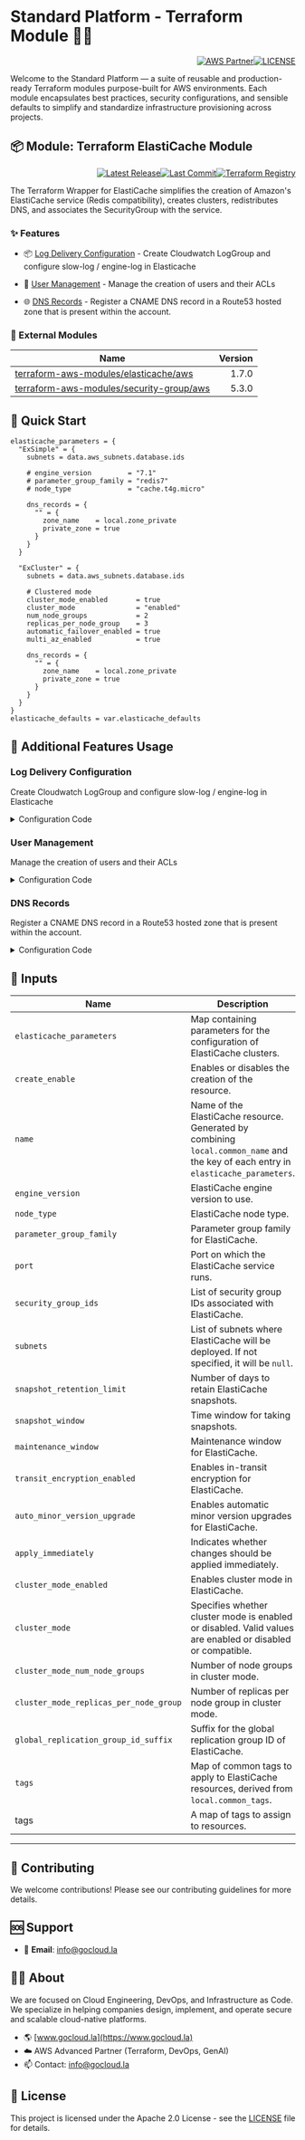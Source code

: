 # Standard Platform - Terraform Module 🚀🚀
<p align="right"><a href="https://partners.amazonaws.com/partners/0018a00001hHve4AAC/GoCloud"><img src="https://img.shields.io/badge/AWS%20Partner-Advanced-orange?style=for-the-badge&logo=amazonaws&logoColor=white" alt="AWS Partner"/></a><a href="LICENSE"><img src="https://img.shields.io/badge/License-Apache%202.0-green?style=for-the-badge&logo=apache&logoColor=white" alt="LICENSE"/></a></p>

Welcome to the Standard Platform — a suite of reusable and production-ready Terraform modules purpose-built for AWS environments.
Each module encapsulates best practices, security configurations, and sensible defaults to simplify and standardize infrastructure provisioning across projects.

## 📦 Module: Terraform ElastiCache Module
<p align="right"><a href="https://github.com/gocloudLa/terraform-aws-wrapper-elasticache/releases/latest"><img src="https://img.shields.io/github/v/release/gocloudLa/terraform-aws-wrapper-elasticache.svg?style=for-the-badge" alt="Latest Release"/></a><a href=""><img src="https://img.shields.io/github/last-commit/gocloudLa/terraform-aws-wrapper-elasticache.svg?style=for-the-badge" alt="Last Commit"/></a><a href="https://registry.terraform.io/modules/gocloudLa/wrapper-elasticache/aws"><img src="https://img.shields.io/badge/Terraform-Registry-7B42BC?style=for-the-badge&logo=terraform&logoColor=white" alt="Terraform Registry"/></a></p>
The Terraform Wrapper for ElastiCache simplifies the creation of Amazon's ElastiCache service (Redis compatibility), creates clusters, redistributes DNS, and associates the SecurityGroup with the service.

### ✨ Features

- 📦 [Log Delivery Configuration](#log-delivery-configuration) - Create Cloudwatch LogGroup and configure slow-log / engine-log in Elasticache

- 👥 [User Management](#user-management) - Manage the creation of users and their ACLs

- 🌐 [DNS Records](#dns-records) - Register a CNAME DNS record in a Route53 hosted zone that is present within the account.



### 🔗 External Modules
| Name | Version |
|------|------:|
| <a href="https://github.com/terraform-aws-modules/terraform-aws-elasticache" target="_blank">terraform-aws-modules/elasticache/aws</a> | 1.7.0 |
| <a href="https://github.com/terraform-aws-modules/terraform-aws-security-group" target="_blank">terraform-aws-modules/security-group/aws</a> | 5.3.0 |



## 🚀 Quick Start
```hcl
elasticache_parameters = {
  "ExSimple" = {
    subnets = data.aws_subnets.database.ids

    # engine_version         = "7.1"
    # parameter_group_family = "redis7"
    # node_type              = "cache.t4g.micro"

    dns_records = {
      "" = {
        zone_name    = local.zone_private
        private_zone = true
      }
    }
  }

  "ExCluster" = {
    subnets = data.aws_subnets.database.ids

    # Clustered mode
    cluster_mode_enabled       = true
    cluster_mode               = "enabled"
    num_node_groups            = 2
    replicas_per_node_group    = 3
    automatic_failover_enabled = true
    multi_az_enabled           = true

    dns_records = {
      "" = {
        zone_name    = local.zone_private
        private_zone = true
      }
    }
  }
}
elasticache_defaults = var.elasticache_defaults
```


## 🔧 Additional Features Usage

### Log Delivery Configuration
Create Cloudwatch LogGroup and configure slow-log / engine-log in Elasticache


<details><summary>Configuration Code</summary>

```hcl
log_delivery_configuration = {
  engine-log = {
    # cloudwatch_log_group_name = "" # Default: {common_name}-{each.key} / dmc-prd-example-00
    destination_type = "cloudwatch-logs"
    log_format       = "json"
    # cloudwatch_log_group_retention_in_days = 30 # Default: 14
  }
  slow-log = {
    # Conflicts if not defined and both log-groups are enabled
    # https://github.com/terraform-aws-modules/terraform-aws-elasticache/issues/16
    cloudwatch_log_group_name = "dmc-prd-example-00-slow" # Default: {common_name}-{each.key} / dmc-prd-example-00
    destination_type          = "cloudwatch-logs"
    log_format                = "json" 
  }
}
```


</details>


### User Management
Manage the creation of users and their ACLs


<details><summary>Configuration Code</summary>

```hcl
user_group = {
  # create_default_user = true
  default_user = {
    # CONNECTION MODE: redis-cli -h ${HOST} -p 6379 --tls --pass password_default_user_1234567890
    # IMPORTANT!! Users are at account level, therefore names must be UNIQUE!!
    user_id   = "dmc-prd-example-exusers-default"
    passwords = ["password_default_user_1234567890"]
    # access_string = "" # Default: "on ~* +@all" (administrator)
  }
  users = {
    "dmc-prd-example-exusers-administrator" = {
      # CONNECTION MODE: redis-cli -h ${HOST} -p 6379 --tls --user dmc-prd-example-useexusersrs-administrator --pass password_administrator_1234567890
      passwords     = ["password_administrator_1234567890"]
      access_string = "on ~* +@all"
    }
    "dmc-prd-example-exusers-readonly" = {
      # CONNECTION MODE: redis-cli -h ${HOST} -p 6379 --tls --user dmc-prd-example-exusers-readonly --pass password_readonly_1234567890
      passwords     = ["password_readonly_1234567890"]
      access_string = "on ~* -@all +@read"
    }
  }
}
```


</details>


### DNS Records
Register a CNAME DNS record in a Route53 hosted zone that is present within the account.


<details><summary>Configuration Code</summary>

```hcl
dns_records = {
  "" = {
    zone_name    = local.zone_private
    private_zone = true
  }
}
```


</details>




## 📑 Inputs
| Name                                   | Description                                                                                                                         | Type     | Default                                                           | Required |
| -------------------------------------- | ----------------------------------------------------------------------------------------------------------------------------------- | -------- | ----------------------------------------------------------------- | -------- |
| `elasticache_parameters`               | Map containing parameters for the configuration of ElastiCache clusters.                                                            | `map`    | `{}`                                                              | no       |
| `create_enable`                        | Enables or disables the creation of the resource.                                                                                   | `bool`   | `true`                                                            | no       |
| `name`                                 | Name of the ElastiCache resource. Generated by combining `local.common_name` and the key of each entry in `elasticache_parameters`. | `string` | `-`                                                               | no       |
| `engine_version`                       | ElastiCache engine version to use.                                                                                                  | `string` | `"7.1"`                                                           | no       |
| `node_type`                            | ElastiCache node type.                                                                                                              | `string` | `"cache.t4g.micro"`                                               | no       |
| `parameter_group_family`               | Parameter group family for ElastiCache.                                                                                             | `string` | `"redis7"`                                                        | no       |
| `port`                                 | Port on which the ElastiCache service runs.                                                                                         | `string` | `"6379"`                                                          | no       |
| `security_group_ids`                   | List of security group IDs associated with ElastiCache.                                                                             | `list`   | `[module.security_group_elasticache[each.key].security_group_id]` | no       |
| `subnets`                              | List of subnets where ElastiCache will be deployed. If not specified, it will be `null`.                                            | `list`   | `null`                                                            | no       |
| `snapshot_retention_limit`             | Number of days to retain ElastiCache snapshots.                                                                                     | `number` | `7`                                                               | no       |
| `snapshot_window`                      | Time window for taking snapshots.                                                                                                   | `string` | `"08:00-09:00"`                                                   | no       |
| `maintenance_window`                   | Maintenance window for ElastiCache.                                                                                                 | `string` | `"sun:09:30-sun:10:30"`                                           | no       |
| `transit_encryption_enabled`           | Enables in-transit encryption for ElastiCache.                                                                                      | `bool`   | `false`                                                           | no       |
| `auto_minor_version_upgrade`           | Enables automatic minor version upgrades for ElastiCache.                                                                           | `bool`   | `true`                                                            | no       |
| `apply_immediately`                    | Indicates whether changes should be applied immediately.                                                                            | `bool`   | `true`                                                            | no       |
| `cluster_mode_enabled`                 | Enables cluster mode in ElastiCache.                                                                                                | `bool`   | `false`                                                           | no       |
| `cluster_mode`                         | Specifies whether cluster mode is enabled or disabled. Valid values are enabled or disabled or compatible.                          | `string` | `null`                                                            | no       |
| `cluster_mode_num_node_groups`         | Number of node groups in cluster mode.                                                                                              | `number` | `null`                                                            | no       |
| `cluster_mode_replicas_per_node_group` | Number of replicas per node group in cluster mode.                                                                                  | `number` | `null`                                                            | no       |
| `global_replication_group_id_suffix`   | Suffix for the global replication group ID of ElastiCache.                                                                          | `string` | `null`                                                            | no       |
| `tags`                                 | Map of common tags to apply to ElastiCache resources, derived from `local.common_tags`.                                             | `map`    | `-`                                                               | no       |
| tags                                   | A map of tags to assign to resources.                                                                                               | `map`    | `{}`                                                              | no       |








---

## 🤝 Contributing
We welcome contributions! Please see our contributing guidelines for more details.

## 🆘 Support
- 📧 **Email**: info@gocloud.la

## 🧑‍💻 About
We are focused on Cloud Engineering, DevOps, and Infrastructure as Code.
We specialize in helping companies design, implement, and operate secure and scalable cloud-native platforms.
- 🌎 [www.gocloud.la](https://www.gocloud.la)
- ☁️ AWS Advanced Partner (Terraform, DevOps, GenAI)
- 📫 Contact: info@gocloud.la

## 📄 License
This project is licensed under the Apache 2.0 License - see the [LICENSE](LICENSE) file for details. 